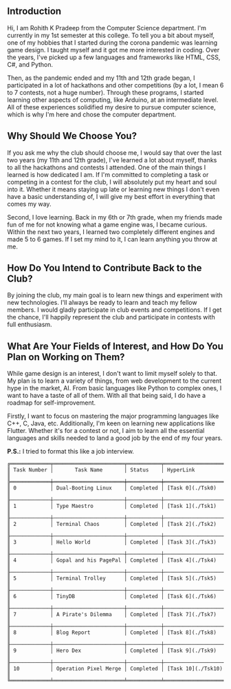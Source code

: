 ## Introduction

Hi, I am Rohith K Pradeep from the Computer Science department. I'm currently in my 1st semester at this college. To tell you a bit about myself, one of my hobbies that I started during the corona pandemic was learning game design. I taught myself and it got me more interested in coding. Over the years, I've picked up a few languages and frameworks like HTML, CSS, C#, and Python.

Then, as the pandemic ended and my 11th and 12th grade began, I participated in a lot of hackathons and other competitions (by a lot, I mean 6 to 7 contests, not a huge number). Through these programs, I started learning other aspects of computing, like Arduino, at an intermediate level. All of these experiences solidified my desire to pursue computer science, which is why I'm here and chose the computer department.

## Why Should We Choose You?

If you ask me why the club should choose me, I would say that over the last two years (my 11th and 12th grade), I've learned a lot about myself, thanks to all the hackathons and contests I attended. One of the main things I learned is how dedicated I am. If I'm committed to completing a task or competing in a contest for the club, I will absolutely put my heart and soul into it. Whether it means staying up late or learning new things I don't even have a basic understanding of, I will give my best effort in everything that comes my way.

Second, I love learning. Back in my 6th or 7th grade, when my friends made fun of me for not knowing what a game engine was, I became curious. Within the next two years, I learned two completely different engines and made 5 to 6 games. If I set my mind to it, I can learn anything you throw at me.

## How Do You Intend to Contribute Back to the Club?

By joining the club, my main goal is to learn new things and experiment with new technologies. I'll always be ready to learn and teach my fellow members. I would gladly participate in club events and competitions. If I get the chance, I'll happily represent the club and participate in contests with full enthusiasm.

## What Are Your Fields of Interest, and How Do You Plan on Working on Them?

While game design is an interest, I don't want to limit myself solely to that. My plan is to learn a variety of things, from web development to the current hype in the market, AI. From basic languages like Python to complex ones, I want to have a taste of all of them. With all that being said, I do have a roadmap for self-improvement.

Firstly, I want to focus on mastering the major programming languages like C++, C, Java, etc. Additionally, I'm keen on learning new applications like Flutter. Whether it's for a contest or not, I aim to learn all the essential languages and skills needed to land a good job by the end of my four years.

**P.S.:** I tried to format this like a job interview.
```
╔═════════════╤═══════════════════════╤═══════════╤════════════════════╗
║ Task Number │       Task Name       │ Status    │ HyperLink          ║
╠═════════════╪═══════════════════════╪═══════════╪════════════════════╣
║ 0           │ Dual-Booting Linux    │ Completed │ [Task 0](./Tsk0)   ║
╟─────────────┼───────────────────────┼───────────┼────────────────────╢
║ 1           │ Type Maestro          │ Completed │ [Task 1](./Tsk1)   ║
╟─────────────┼───────────────────────┼───────────┼────────────────────╢
║ 2           │ Terminal Chaos        │ Completed │ [Task 2](./Tsk2)   ║
╟─────────────┼───────────────────────┼───────────┼────────────────────╢
║ 3           │ Hello World           │ Completed │ [Task 3](./Tsk3)   ║
╟─────────────┼───────────────────────┼───────────┼────────────────────╢
║ 4           │ Gopal and his PagePal │ Completed │ [Task 4](./Tsk4)   ║
╟─────────────┼───────────────────────┼───────────┼────────────────────╢
║ 5           │ Terminal Trolley      │ Completed │ [Task 5](./Tsk5)   ║
╟─────────────┼───────────────────────┼───────────┼────────────────────╢
║ 6           │ TinyDB                │ Completed │ [Task 6](./Tsk6)   ║
╟─────────────┼───────────────────────┼───────────┼────────────────────╢
║ 7           │ A Pirate's Dilemma    │ Completed │ [Task 7](./Tsk7)   ║
╟─────────────┼───────────────────────┼───────────┼────────────────────╢
║ 8           │ Blog Report           │ Completed │ [Task 8](./Tsk8)   ║
╟─────────────┼───────────────────────┼───────────┼────────────────────╢
║ 9           │ Hero Dex              │ Completed │ [Task 9](./Tsk9)   ║
╟─────────────┼───────────────────────┼───────────┼────────────────────╢
║ 10          │ Operation Pixel Merge │ Completed │ [Task 10](./Tsk10) ║
╚═════════════╧═══════════════════════╧═══════════╧════════════════════╝
```
